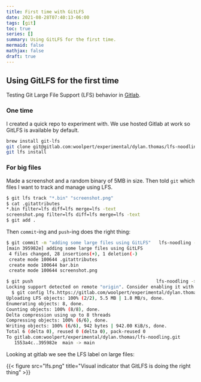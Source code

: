 ```yaml
---
title: First time with GitLFS
date: 2021-08-28T07:40:13-06:00
tags: [git]
toc: true
series: []
summary: Using GitLFS for the first time.
mermaid: false
mathjax: false
draft: true
---
```


## Using GitLFS for the first time

Testing Git Large File Support (LFS) behavior in [Gitlab](https://docs.gitlab.com/ee/topics/git/lfs/index.html).

### One time

I created a quick repo to experiment with.
We use hosted Gitlab at work so GitLFS is available by default.

```sh
brew install git-lfs
git clone git@gitlab.com:woolpert/experimental/dylan.thomas/lfs-noodling.git
git lfs install
```

### For big files

Made a screenshot and a random binary of 5MB in size.
Then told `git` which files I want to track and manage using LFS.

```sh
$ git lfs track "*.bin" "screenshot.png"
$ cat .gitattributes
*.bin filter=lfs diff=lfs merge=lfs -text
screenshot.png filter=lfs diff=lfs merge=lfs -text
$ git add .
```

Then `commit`-ing and `push`-ing does the right thing:

```sh
$ git commit -m "adding some large files using GitLFS"   lfs-noodling -> main +
[main 395982e] adding some large files using GitLFS
 4 files changed, 28 insertions(+), 1 deletion(-)
 create mode 100644 .gitattributes
 create mode 100644 bar.bin
 create mode 100644 screenshot.png

$ git push                                              lfs-noodling -> main |•
Locking support detected on remote "origin". Consider enabling it with:
  $ git config lfs.https://gitlab.com/woolpert/experimental/dylan.thomas/lfs-noodling.git/info/lfs.locksverify true
Uploading LFS objects: 100% (2/2), 5.5 MB | 1.8 MB/s, done.
Enumerating objects: 8, done.
Counting objects: 100% (8/8), done.
Delta compression using up to 8 threads
Compressing objects: 100% (6/6), done.
Writing objects: 100% (6/6), 942 bytes | 942.00 KiB/s, done.
Total 6 (delta 0), reused 0 (delta 0), pack-reused 0
To gitlab.com:woolpert/experimental/dylan.thomas/lfs-noodling.git
   1553a4c..395982e  main -> main
```

Looking at gitlab we see the LFS label on large files:

{{< figure src="lfs.png" title="Visual indicator that GitLFS is doing the right thing" >}}
